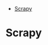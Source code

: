 <!--ts-->
   * [Scrapy](#scrapy)

<!-- Added by: gil_diy, at: 2020-10-25T11:57+02:00 -->

<!--te-->

# Scrapy

##